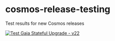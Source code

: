 # cosmos-release-testing
Test results for new Cosmos releases

[![Test Gaia Stateful Upgrade - v22](https://github.com/hyphacoop/cosmos-release-testing/actions/workflows/upgrade-gaia-v22-stateful.yml/badge.svg)](https://github.com/hyphacoop/cosmos-release-testing/actions/workflows/upgrade-gaia-v22-stateful.yml)
